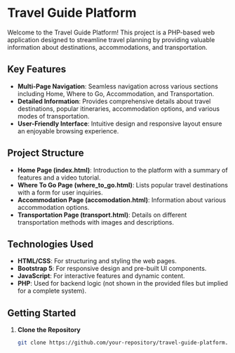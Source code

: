 # Travel Guide Platform

Welcome to the Travel Guide Platform! This project is a PHP-based web application designed to streamline travel planning by providing valuable information about destinations, accommodations, and transportation. 

## Key Features

- **Multi-Page Navigation**: Seamless navigation across various sections including Home, Where to Go, Accommodation, and Transportation.
- **Detailed Information**: Provides comprehensive details about travel destinations, popular itineraries, accommodation options, and various modes of transportation.
- **User-Friendly Interface**: Intuitive design and responsive layout ensure an enjoyable browsing experience.

## Project Structure

- **Home Page (index.html)**: Introduction to the platform with a summary of features and a video tutorial.
- **Where To Go Page (where_to_go.html)**: Lists popular travel destinations with a form for user inquiries.
- **Accommodation Page (accomodation.html)**: Information about various accommodation options.
- **Transportation Page (transport.html)**: Details on different transportation methods with images and descriptions.

## Technologies Used

- **HTML/CSS**: For structuring and styling the web pages.
- **Bootstrap 5**: For responsive design and pre-built UI components.
- **JavaScript**: For interactive features and dynamic content.
- **PHP**: Used for backend logic (not shown in the provided files but implied for a complete system).

## Getting Started

1. **Clone the Repository**
   ```bash
   git clone https://github.com/your-repository/travel-guide-platform.git
